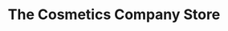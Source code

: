 ---
title: "The Cosmetics Company Store"
url: /oklahoma-city/the-cosmetics-company-store/
shop: Kosmetik
---